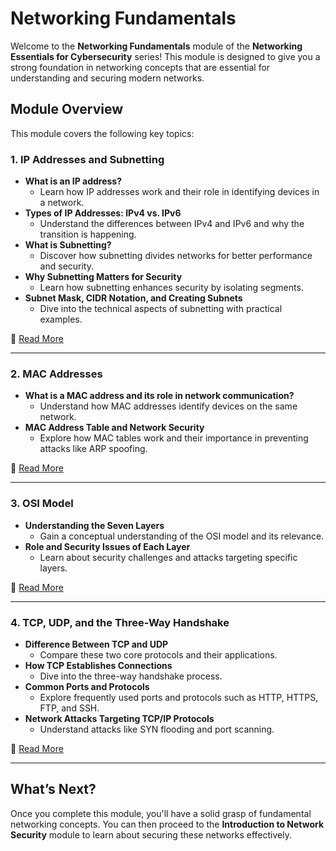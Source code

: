 # Networking Fundamentals

Welcome to the **Networking Fundamentals** module of the **Networking Essentials for Cybersecurity** series! This module is designed to give you a strong foundation in networking concepts that are essential for understanding and securing modern networks.

## Module Overview

This module covers the following key topics:

### 1. IP Addresses and Subnetting
- **What is an IP address?**
  - Learn how IP addresses work and their role in identifying devices in a network.
- **Types of IP Addresses: IPv4 vs. IPv6**
  - Understand the differences between IPv4 and IPv6 and why the transition is happening.
- **What is Subnetting?**
  - Discover how subnetting divides networks for better performance and security.
- **Why Subnetting Matters for Security**
  - Learn how subnetting enhances security by isolating segments.
- **Subnet Mask, CIDR Notation, and Creating Subnets**
  - Dive into the technical aspects of subnetting with practical examples.

📂 [Read More](IP_Addresses_and_Subnetting.md)

---

### 2. MAC Addresses
- **What is a MAC address and its role in network communication?**
  - Understand how MAC addresses identify devices on the same network.
- **MAC Address Table and Network Security**
  - Explore how MAC tables work and their importance in preventing attacks like ARP spoofing.

📂 [Read More](MAC_Addresses.md)

---

### 3. OSI Model
- **Understanding the Seven Layers**
  - Gain a conceptual understanding of the OSI model and its relevance.
- **Role and Security Issues of Each Layer**
  - Learn about security challenges and attacks targeting specific layers.

📂 [Read More](OSI_Model.md)

---

### 4. TCP, UDP, and the Three-Way Handshake
- **Difference Between TCP and UDP**
  - Compare these two core protocols and their applications.
- **How TCP Establishes Connections**
  - Dive into the three-way handshake process.
- **Common Ports and Protocols**
  - Explore frequently used ports and protocols such as HTTP, HTTPS, FTP, and SSH.
- **Network Attacks Targeting TCP/IP Protocols**
  - Understand attacks like SYN flooding and port scanning.

📂 [Read More](TCP_UDP_and_ThreeWay_Handshake.md)

---

## What’s Next?

Once you complete this module, you'll have a solid grasp of fundamental networking concepts. You can then proceed to the **Introduction to Network Security** module to learn about securing these networks effectively.

